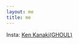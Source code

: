 ```yaml
---
layout: me
title: me
---
```


Insta: <a href="https://instagram.com/ken_kanaki009">Ken Kanaki(GHOUL)</a>